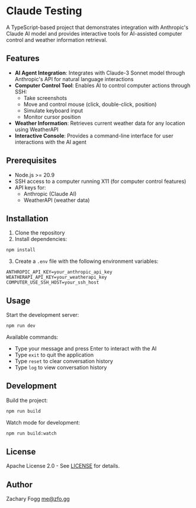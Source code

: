 # Claude Testing

A TypeScript-based project that demonstrates integration with Anthropic's Claude AI model and provides interactive tools for AI-assisted computer control and weather information retrieval.

## Features

- **AI Agent Integration**: Integrates with Claude-3 Sonnet model through Anthropic's API for natural language interactions
- **Computer Control Tool**: Enables AI to control computer actions through SSH:
  - Take screenshots
  - Move and control mouse (click, double-click, position)
  - Simulate keyboard input
  - Monitor cursor position
- **Weather Information**: Retrieves current weather data for any location using WeatherAPI
- **Interactive Console**: Provides a command-line interface for user interactions with the AI agent

## Prerequisites

- Node.js >= 20.9
- SSH access to a computer running X11 (for computer control features)
- API keys for:
  - Anthropic (Claude AI)
  - WeatherAPI (weather data)

## Installation

1. Clone the repository
2. Install dependencies:
```bash
npm install
```
3. Create a `.env` file with the following environment variables:
```
ANTHROPIC_API_KEY=your_anthropic_api_key
WEATHERAPI_API_KEY=your_weatherapi_key
COMPUTER_USE_SSH_HOST=your_ssh_host
```

## Usage

Start the development server:
```bash
npm run dev
```

Available commands:
- Type your message and press Enter to interact with the AI
- Type `exit` to quit the application
- Type `reset` to clear conversation history
- Type `log` to view conversation history

## Development

Build the project:
```bash
npm run build
```

Watch mode for development:
```bash
npm run build:watch
```

## License

Apache License 2.0 - See [LICENSE](LICENSE) for details.

## Author

Zachary Fogg <me@zfo.gg>
